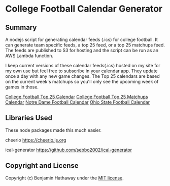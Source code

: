 # College Football Calendar Generator

## Summary 

A nodejs script for generating calendar feeds (.ics) for college football. It can generate team specific feeds, a top 25 feed, or a top 25 matchups feed. The feeds are published to S3 for hosting and the script can be run as an AWS Lambda function.

I keep current versions of these calendar feeds(.ics) hosted on my site for my own use but feel free to subscribe in your calendar app. They update once a day with any new game changes. The Top 25 calendars are based on the current week's matchups so you'll only see the upcoming week of games in those.

[College Football Top 25 Calendar](webcal://hathaway.cc/calendars/college-football-top-25.ics)
[College Football Top 25 Matchups Calendar](webcal://hathaway.cc/calendars/college-football-top-25-matchups.ics)
[Notre Dame Football Calendar](webcal://hathaway.cc/calendars/notre-dame-football.ics)
[Ohio State Football Calendar](webcal://hathaway.cc/calendars/ohio-state-football.ics)

## Libraries Used

These node packages made this much easier.

cheerio
https://cheerio.js.org

ical-generator
https://github.com/sebbo2002/ical-generator

## Copyright and License

Copyright (c) Benjamin Hathaway under the [MIT license](LICENSE).